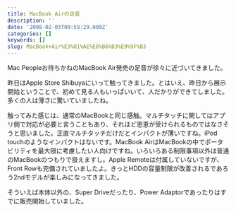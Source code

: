 ```yaml
---
title: MacBook Airの足音
description: ''
date: '2008-02-03T09:59:29.000Z'
categories: []
keywords: []
slug: MacBook+Air%E3%81%AE%E8%B6%B3%E9%9F%B3
---
```

Mac Peopleお待ちかねのMacBook Air発売の足音が徐々に近づいてきました。

昨日はApple Store Shibuyaにいって触ってきました。とはいえ、昨日から展示開始ということで、初めて見る人もいっぱいいて、人だかりができてしました。多くの人は薄さに驚いていましたね。

触ってみた感じは、通常のMacBookと同じ感触。マルチタッチに関してはアプリ側で対応が必要と言うこともあり、それほど恩恵が受けられるものではなさそうと思いました。正直マルチタッチだけだとインパクトが薄いですね。iPod touchのようなインパクトはないです。MacBook AirはMacBookの中でポータビリティを最大限に考慮したい人向けですね。いろいろある制限事項以外は普通のMacBookのつもりで扱えますし。Apple Remoteは付属していないですが、Front Rowも完備されていましたよ。きっとHDDの容量制限が改善されるであろう2ndモデルが楽しみになってきました。

そういえば本体以外の、Super Driveだったり、Power Adaptorであったりはすでに販売開始していました。